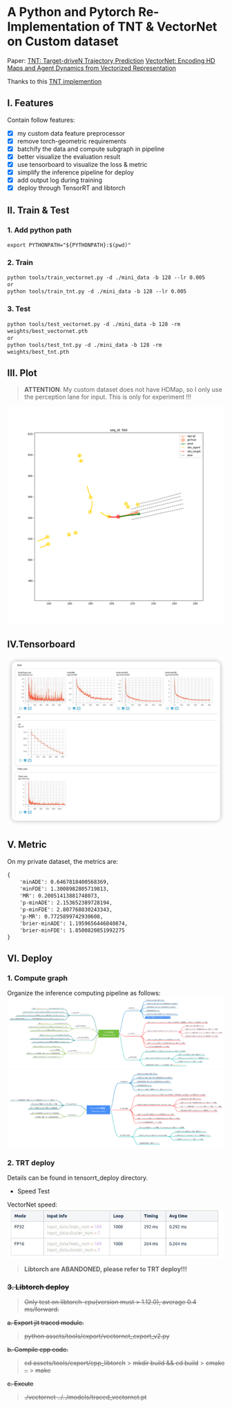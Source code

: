 # A Python and Pytorch Re-Implementation of TNT & VectorNet on Custom dataset

Paper:
[TNT: Target-driveN Trajectory Prediction](https://arxiv.org/abs/2008.08294)
[VectorNet: Encoding HD Maps and Agent Dynamics from Vectorized Representation](https://arxiv.org/abs/2005.04259)

Thanks to this [TNT implemention](https://github.com/Henry1iu/TNT-Trajectory-Prediction)

## I. Features

Contain follow features:

- [x] my custom data feature preprocessor
- [x] remove torch-geometric requirements
- [x] batchify the data and compute subgraph in pipeline
- [x] better visualize the evaluation result
- [x] use tensorboard to visualize the loss & metric
- [x] simplify the inference pipeline for deploy
- [x] add output log during training
- [x] deploy through TensorRT and libtorch

## II. Train & Test

### 1. Add python path

```
export PYTHONPATH="${PYTHONPATH}:$(pwd)"
```

### 2. Train

```
python tools/train_vectornet.py -d ./mini_data -b 128 --lr 0.005
or
python tools/train_tnt.py -d ./mini_data -b 128 --lr 0.005
```

### 3. Test

```
python tools/test_vectornet.py -d ./mini_data -b 128 -rm weights/best_vectornet.pth
or
python tools/test_tnt.py -d ./mini_data -b 128 -rm weights/best_tnt.pth
```

## III. Plot

> **ATTENTION**: My custom dataset does not have HDMap, so I only use the perception lane for input. This is only for experiment !!!

![](docs/viz.png)

## IV.Tensorboard

![](docs/vectornet_metric.png)

## V. Metric

On my private dataset, the metrics are:

```
{
    'minADE': 0.6467818400568369,
    'minFDE': 1.3008982805719813,
    'MR': 0.20051413881748073,
    'p-minADE': 2.153652389728194,
    'p-minFDE': 2.807768830243343,
    'p-MR': 0.7725899742930608,
    'brier-minADE': 1.1959656446840874,
    'brier-minFDE': 1.8500820851992275
}
```

## VI. Deploy

### 1. Compute graph

Organize the inference computing pipeline as follows:
![](docs/TNT计算图.png)
![](docs/VectorNet计算图.png)

### 2. TRT deploy

Details can be found in tensorrt_deploy directory.

- Speed Test

VectorNet speed:
![](docs/time.jpg)

> **Libtorch are ABANDONED, please refer to TRT deploy!!!**

### ~~3. Libtorch deploy~~

> ~~Only test on libtorch-cpu(version must > 1.12.0), average 0.4 ms/forward.~~

~~a. Export jit traced module.~~

> ~~python assets/tools/export/vectornet_export_v2.py~~

~~b. Compile cpp code.~~

> ~~cd assets/tools/export/cpp_libtorch~~ > ~~mkdir build && cd build~~ > ~~cmake ..~~ > ~~make~~

~~c. Excute~~

> ~~./vectornet ../../models/traced_vectornet.pt~~
